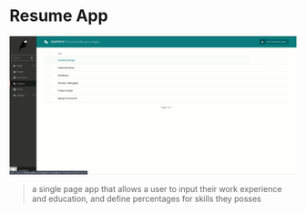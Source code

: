# Resume App

!['image'](./media/resume.gif)

> a single page app that allows a user to input their work experience and education, and define percentages for skills they posses
